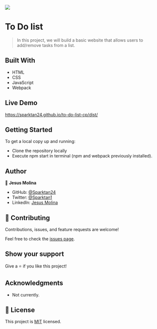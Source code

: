 ![](https://img.shields.io/badge/Microverse-blueviolet)

# To Do list

> In this project, we will build a basic website that allows users to add/remove tasks from a list.

## Built With

- HTML
- CSS
- JavaScript
- Webpack

## Live Demo

https://sparktan24.github.io/to-do-list-cp/dist/

## Getting Started

To get a local copy up and running:

- Clone the repository locally
- Execute npm start in terminal (npm and webpack previously installed).

## Author

👤 **Jesus Molina**

- GitHub: [@Sparktan24](https://github.com/Sparktan24)
- Twitter: [@Sparktan1](https://twitter.com/Sparktan1)
- LinkedIn: [Jesus Molina](https://www.linkedin.com/in/jesus-molina-2b104424a/)

## 🤝 Contributing

Contributions, issues, and feature requests are welcome!

Feel free to check the [issues page](https://github.com/paulinagonzalezc/awesome-books/issues).

## Show your support

Give a ⭐️ if you like this project!

## Acknowledgments

- Not currently.

## 📝 License

This project is [MIT](./MIT.md) licensed.
